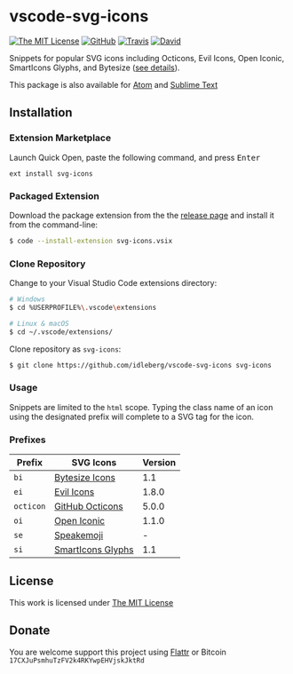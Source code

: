# vscode-svg-icons

[![The MIT License](https://img.shields.io/badge/license-MIT-orange.svg?style=flat-square)](http://opensource.org/licenses/MIT)
[![GitHub](https://img.shields.io/github/release/idleberg/vscode-svg-icons.svg?style=flat-square)](https://github.com/idleberg/vscode-svg-icons/releases)
[![Travis](https://img.shields.io/travis/idleberg/vscode-svg-icons.svg?style=flat-square)](https://travis-ci.org/idleberg/vscode-svg-icons)
[![David](https://img.shields.io/david/dev/idleberg/vscode-svg-icons.svg?style=flat-square)](https://david-dm.org/idleberg/vscode-svg-icons?type=dev)

Snippets for popular SVG icons including Octicons, Evil Icons, Open Iconic, SmartIcons Glyphs, and Bytesize ([see details](https://github.com/idleberg/vscode-svg-icons#prefixes)).

This package is also available for [Atom](https://github.com/idleberg/atom-svg-icons) and [Sublime Text](https://github.com/idleberg/sublime-svg-icons)

## Installation

### Extension Marketplace

Launch Quick Open, paste the following command, and press <kbd>Enter</kbd>

`ext install svg-icons`

### Packaged Extension

Download the package extension from the the [release page](https://github.com/idleberg/vscode-svg-icons/releases) and install it from the command-line:

```bash
$ code --install-extension svg-icons.vsix
```

### Clone Repository

Change to your Visual Studio Code extensions directory:

```bash
# Windows
$ cd %USERPROFILE%\.vscode\extensions

# Linux & macOS
$ cd ~/.vscode/extensions/
```

Clone repository as `svg-icons`:

```bash
$ git clone https://github.com/idleberg/vscode-svg-icons svg-icons
```

### Usage

Snippets are limited to the `html` scope. Typing the class name of an icon using the designated prefix will complete to a SVG tag for the icon.

### Prefixes

Prefix         | SVG Icons                           | Version
---------------|-------------------------------------|--------
`bi`           | [Bytesize Icons][bi]                | 1.1
`ei`           | [Evil Icons][ei]                    | 1.8.0
`octicon`      | [GitHub Octicons][octicon]          | 5.0.0
`oi`           | [Open Iconic][oi]                   | 1.1.0
`se`           | [Speakemoji][se]                    | -
`si`           | [SmartIcons Glyphs][si]             | 1.1

## License

This work is licensed under [The MIT License](https://opensource.org/licenses/MIT)

## Donate

You are welcome support this project using [Flattr](https://flattr.com/submit/auto?user_id=idleberg&url=https://github.com/idleberg/vscode-svg-icons) or Bitcoin `17CXJuPsmhuTzFV2k4RKYwpEHVjskJktRd`

[bi]: https://github.com/danklammer/bytesize-icons
[ei]: https://github.com/outpunk/evil-icons
[octicon]: https://github.com/github/octicons
[oi]: https://github.com/iconic/open-iconic
[se]: https://github.com/rizalrenaldi/speakemoji
[si]: https://github.com/frexy/glyph-iconset
